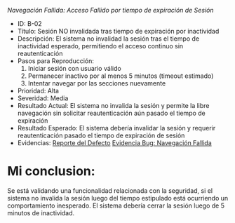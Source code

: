 *Navegación Fallida: Acceso Fallido por tiempo de expiración de Sesión*
- ID: B-02
- Título: Sesión NO invalidada tras tiempo de expiración por inactividad
- Descripción: El sistema no invalidad la sesión tras el tiempo de inactividad esperado, permitiendo el acceso continuo sin reautenticación
- Pasos para Reproducción:
    1. Iniciar sesión con usuario válido
    2. Permanecer inactivo por al menos 5 minutos (timeout estimado)
    3. Intentar navegar por las secciones nuevamente
- Prioridad: Alta
- Severidad: Media
- Resultado Actual: El sistema no invalida la sesión y permite la libre navegación sin solicitar reautenticación aún pasado el tiempo de expiración
- Resultado Esperado: El sistema debería invalidar la sesión y requerir reautenticación pasado el tiempo de expiración de sesión
- Evidencias:
    [Reporte del Defecto](../Imagenes/image-20.png)
    [Evidencia Bug: Navegación Fallida](https://jam.dev/c/7fd1acd9-26be-4914-b5ab-9027c4d294b0)

# Mi conclusion: 
Se está validando una funcionalidad relacionada con la seguridad, si el sistema no invalida la sesión luego del tiempo estipulado está ocurriendo un comportamiento inesperado.
El sistema debería cerrar la sesión luego de 5 minutos de inactividad.